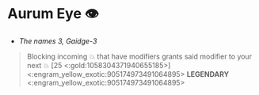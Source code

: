 # **Aurum Eye 👁️** 
- *The names 3, Gaidge-3*

> Blocking incoming 💥 that have modifiers grants said modifier to your next 💥 [25 <:gold:1058304371940655185>]
<:engram_yellow_exotic:905174973491064895> __LEGENDARY__ <:engram_yellow_exotic:905174973491064895>
